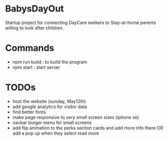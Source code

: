 # BabysDayOut
Startup project for connecting DayCare seekers to Stay-at-home parents willing to look after children.

# Commands
- npm run build : to build the program
- npm start : start server


# TODOs
- host the website (sunday, May12th)
- add google analytics for visitor data
- find better fonts
- make page responsive to very small screen sizes (iphone se)
- navbar burger menu for small screens
- add flip animation to the perks section cards and add more info there OR add a pop up when they select read more
